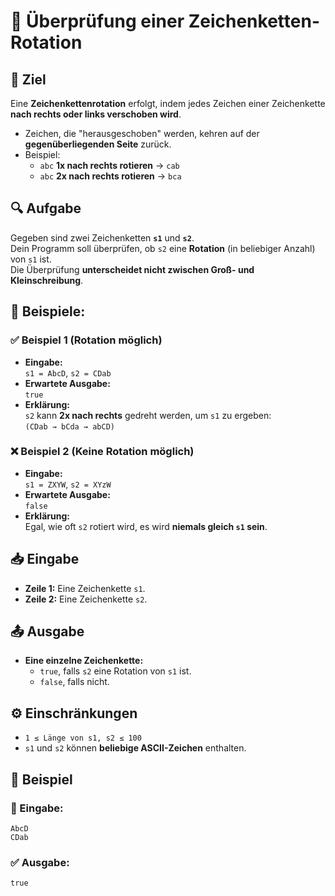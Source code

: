 # 🔄 Überprüfung einer Zeichenketten-Rotation

## 🎯 Ziel
Eine **Zeichenkettenrotation** erfolgt, indem jedes Zeichen einer Zeichenkette  
**nach rechts oder links verschoben wird**.  

- Zeichen, die "herausgeschoben" werden, kehren auf der **gegenüberliegenden Seite** zurück.  
- Beispiel:
  - `abc` **1x nach rechts rotieren** → `cab`
  - `abc` **2x nach rechts rotieren** → `bca`

## 🔍 Aufgabe
Gegeben sind zwei Zeichenketten **`s1`** und **`s2`**.  
Dein Programm soll überprüfen, ob `s2` eine **Rotation** (in beliebiger Anzahl) von `s1` ist.  
Die Überprüfung **unterscheidet nicht zwischen Groß- und Kleinschreibung**.

## 🔢 Beispiele:

### ✅ Beispiel 1 (Rotation möglich)
- **Eingabe:**  
  `s1 = AbcD`, `s2 = CDab`
- **Erwartete Ausgabe:**  
  `true`  
- **Erklärung:**  
  `s2` kann **2x nach rechts** gedreht werden, um `s1` zu ergeben:  
  `(CDab → bCda → abCD)`

### ❌ Beispiel 2 (Keine Rotation möglich)
- **Eingabe:**  
  `s1 = ZXYW`, `s2 = XYzW`
- **Erwartete Ausgabe:**  
  `false`  
- **Erklärung:**  
  Egal, wie oft `s2` rotiert wird, es wird **niemals gleich `s1` sein**.

## 📥 Eingabe
- **Zeile 1:** Eine Zeichenkette `s1`.
- **Zeile 2:** Eine Zeichenkette `s2`.

## 📤 Ausgabe
- **Eine einzelne Zeichenkette:**  
  - `true`, falls `s2` eine Rotation von `s1` ist.  
  - `false`, falls nicht.

## ⚙️ Einschränkungen
- `1 ≤ Länge von s1, s2 ≤ 100`
- `s1` und `s2` können **beliebige ASCII-Zeichen** enthalten.

## 📌 Beispiel

### 📝 Eingabe:
```
AbcD
CDab
```

### ✅ Ausgabe:
```
true
```
